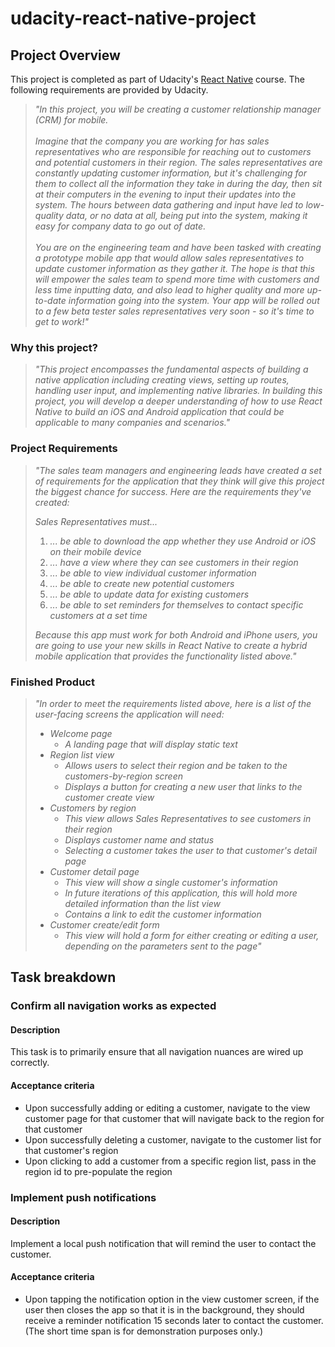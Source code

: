 # udacity-react-native-project

## Project Overview

This project is completed as part of Udacity's [React Native](https://www.udacity.com/enrollment/cd0444/1.0.3) course. The following requirements are provided by Udacity.

> _"In this project, you will be creating a customer relationship manager (CRM) for mobile.<br><br>Imagine that the company you are working for has sales representatives who are responsible for reaching out to customers and potential customers in their region. The sales representatives are constantly updating customer information, but it's challenging for them to collect all the information they take in during the day, then sit at their computers in the evening to input their updates into the system. The hours between data gathering and input have led to low-quality data, or no data at all, being put into the system, making it easy for company data to go out of date.<br><br>You are on the engineering team and have been tasked with creating a prototype mobile app that would allow sales representatives to update customer information as they gather it. The hope is that this will empower the sales team to spend more time with customers and less time inputting data, and also lead to higher quality and more up-to-date information going into the system. Your app will be rolled out to a few beta tester sales representatives very soon - so it's time to get to work!"_

### Why this project?

> _"This project encompasses the fundamental aspects of building a native application including creating views, setting up routes, handling user input, and implementing native libraries. In building this project, you will develop a deeper understanding of how to use React Native to build an iOS and Android application that could be applicable to many companies and scenarios."_

### Project Requirements

> _"The sales team managers and engineering leads have created a set of requirements for the application that they think will give this project the biggest chance for success. Here are the requirements they've created:_
>
> _Sales Representatives must..._
>
> 1.  _... be able to download the app whether they use Android or iOS on their mobile device_
> 2.  _... have a view where they can see customers in their region_
> 3.  _... be able to view individual customer information_
> 4.  _... be able to create new potential customers_
> 5.  _... be able to update data for existing customers_
> 6.  _... be able to set reminders for themselves to contact specific customers at a set time_
>
> _Because this app must work for both Android and iPhone users, you are going to use your new skills in React Native to create a hybrid mobile application that provides the functionality listed above."_

### Finished Product

> _"In order to meet the requirements listed above, here is a list of the user-facing screens the application will need:_
>
> - _Welcome page_
>   - _A landing page that will display static text_
> - _Region list view_
>   - _Allows users to select their region and be taken to the customers-by-region screen_
>   - _Displays a button for creating a new user that links to the customer create view_
> - _Customers by region_
>   - _This view allows Sales Representatives to see customers in their region_
>   - _Displays customer name and status_
>   - _Selecting a customer takes the user to that customer's detail page_
> - _Customer detail page_
>   - _This view will show a single customer's information_
>   - _In future iterations of this application, this will hold more detailed information than the list view_
>   - _Contains a link to edit the customer information_
> - _Customer create/edit form_
>   - _This view will hold a form for either creating or editing a user, depending on the parameters sent to the page"_

## Task breakdown

### Confirm all navigation works as expected

#### Description

This task is to primarily ensure that all navigation nuances are wired up correctly.

#### Acceptance criteria

- Upon successfully adding or editing a customer, navigate to the view customer page for that customer that will navigate back to the region for that customer
- Upon successfully deleting a customer, navigate to the customer list for that customer's region
- Upon clicking to add a customer from a specific region list, pass in the region id to pre-populate the region

### Implement push notifications

#### Description

Implement a local push notification that will remind the user to contact the customer.

#### Acceptance criteria

- Upon tapping the notification option in the view customer screen, if the user then closes the app so that it is in the background, they should receive a reminder notification 15 seconds later to contact the customer. (The short time span is for demonstration purposes only.)
